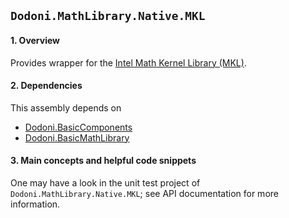 ## `Dodoni.MathLibrary.Native.MKL`

#### 1. Overview
Provides wrapper for the [Intel Math Kernel Library (MKL)](http://en.wikipedia.org/wiki/Math_Kernel_Library).

#### 2. Dependencies
This assembly depends on 
* [Dodoni.BasicComponents](BasicComponents)
* [Dodoni.BasicMathLibrary](BasicMathLibrary)

#### 3. Main concepts and helpful code snippets
One may have a look in the unit test project of `Dodoni.MathLibrary.Native.MKL`; see API documentation for more information.